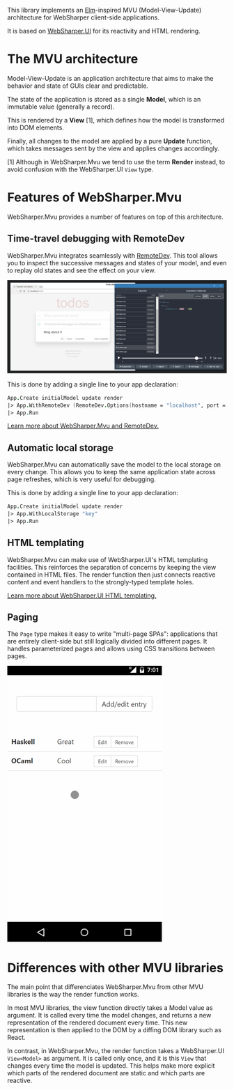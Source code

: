 This library implements an [Elm](https://guide.elm-lang.org/architecture/)-inspired MVU (Model-View-Update) architecture for WebSharper client-side applications.

It is based on [WebSharper.UI](http://developers.websharper.com/docs/v4.x/fs/ui) for its reactivity and HTML rendering.

# The MVU architecture

Model-View-Update is an application architecture that aims to make the behavior and state of GUIs clear and predictable.

The state of the application is stored as a single **Model**, which is an immutable value (generally a record).

This is rendered by a **View** [1], which defines how the model is transformed into DOM elements.

Finally, all changes to the model are applied by a pure **Update** function, which takes messages sent by the view and applies changes accordingly.

[1] Although in WebSharper.Mvu we tend to use the term **Render** instead, to avoid confusion with the WebSharper.UI `View` type.

# Features of WebSharper.Mvu

WebSharper.Mvu provides a number of features on top of this architecture.

## Time-travel debugging with RemoteDev

WebSharper.Mvu integrates seamlessly with [RemoteDev](https://github.com/zalmoxisus/remotedev). This tool allows you to inspect the successive messages and states of your model, and even to replay old states and see the effect on your view.

![RemoteDev screenshot](docs/images/remotedev.png)

This is done by adding a single line to your app declaration:

```fsharp
App.Create initialModel update render
|> App.WithRemoteDev (RemoteDev.Options(hostname = "localhost", port = 8000))
|> App.Run
```

[Learn more about WebSharper.Mvu and RemoteDev.](docs/remotedev.md)

## Automatic local storage

WebSharper.Mvu can automatically save the model to the local storage on every change. This allows you to keep the same application state across page refreshes, which is very useful for debugging.

This is done by adding a single line to your app declaration:

```fsharp
App.Create initialModel update render
|> App.WithLocalStorage "key"
|> App.Run
```

## HTML templating

WebSharper.Mvu can make use of WebSharper.UI's HTML templating facilities. This reinforces the separation of concerns by keeping the view contained in HTML files. The render function then just connects reactive content and event handlers to the strongly-typed template holes.

[Learn more about WebSharper.UI HTML templating.](http://developers.websharper.com/docs/v4.x/fs/ui#templating)

## Paging

The `Page` type makes it easy to write "multi-page SPAs": applications that are entirely client-side but still logically divided into different pages. It handles parameterized pages and allows using CSS transitions between pages.

![Paging with transitions](docs/images/paging.gif)

<!-- ### Routing (integration TODO) -->

# Differences with other MVU libraries

The main point that differenciates WebSharper.Mvu from other MVU libraries is the way the render function works.

In most MVU libraries, the view function directly takes a Model value as argument. It is called every time the model changes, and returns a new representation of the rendered document every time. This new representation is then applied to the DOM by a diffing DOM library such as React.

In contrast, in WebSharper.Mvu, the render function takes a WebSharper.UI `View<Model>` as argument. It is called only once, and it is this `View` that changes every time the model is updated. This helps make more explicit which parts of the rendered document are static and which parts are reactive.

